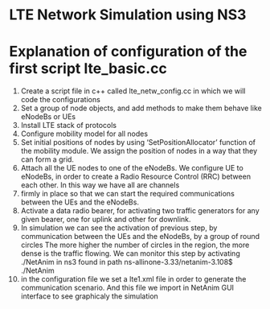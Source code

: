# LTE Network Simulation using NS3

# Explanation of configuration of the first script lte_basic.cc

1. Create a script file in c++ called lte_netw_config.cc in which we will code the configurations
2. Set a group of node objects, and add methods to make them behave like eNodeBs or UEs
3. Install LTE stack of protocols 
4. Configure mobility model for all nodes
5. Set initial positions of nodes by using ‘SetPositionAllocator’ function of the mobility module. We assign the position of nodes in a way that they can form a grid.
6. Attach all the UE nodes to one of the eNodeBs. We configure UE to eNodeBs, in order to create a Radio Resource Control (RRC)  between each other. In this way we have all are channels 
7. firmly in place so that we can start the required communications between the UEs and the eNodeBs.
8. Activate a data radio bearer, for activating two traffic generators for any given bearer, one for uplink and other for downlink.
9. In simulation we can see the activation of previous step, by communication between the UEs and the eNodeBs, by a group of round circles
The more higher the number of circles in the region, the more dense is the traffic flowing. We can monitor this step by activating ./NetAnim
in ns3 found in path 
ns-allinone-3.33/netanim-3.108$ ./NetAnim 
10. in the configuration file we set a lte1.xml file in order to generate the communication scenario. And this file we import in NetAnim
GUI interface to see graphicaly the simulation

